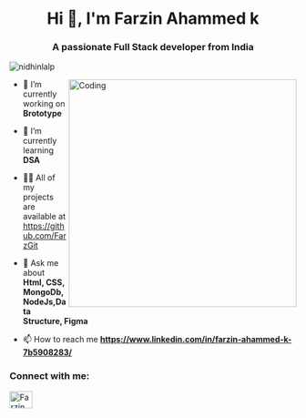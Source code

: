 <h1 align="center">Hi 👋, I'm Farzin Ahammed k </h1>
<h3 align="center">A passionate Full Stack developer from India</h3>
<p align="left"> <img src="https://komarev.com/ghpvc/?username=nidhinlalp&label=Profile%20views&color=0e75b6&style=flat" alt="nidhinlalp" /> </p>
<img align="right" alt="Coding" width="400" src="https://i.pinimg.com/564x/21/3a/61/213a61dc8c308ef4f22779d72a214ee2.jpg">

- 🔭 I’m currently working on **Brototype**

- 🌱 I’m currently learning **DSA**

- 👨‍💻 All of my projects are available at https://github.com/FarzGit

- 💬 Ask me about **Html, CSS, MongoDb, NodeJs,Data Structure, Figma**

- 📫 How to reach me **https://www.linkedin.com/in/farzin-ahammed-k-7b5908283/**



<h3 align="left">Connect with me:</h3>
<p align="left">
<a href="https://www.linkedin.com/in/farzin-ahammed-k-7b5908283/" target="blank"><img align="center" src="https://raw.githubusercontent.com/rahuldkjain/github-profile-readme-generator/master/src/images/icons/Social/linked-in-alt.svg" alt="Farzin ahammed" height="30" width="40" /></a>

</p>





<!---
FarzGit/FarzGit is a ✨ special ✨ repository because its `README.md` (this file) appears on your GitHub profile.
You can click the Preview link to take a look at your changes.
--->
